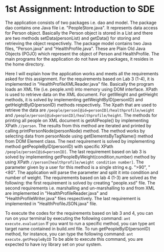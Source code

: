 # 1st Assignment: Introduction to SDE

The application consists of two packages i.e. dao and model. The package dao contains one Java file i.e. "PeopleStore.java". It represents data access for Person object. Basically the Person object is stored in a List and there are two methods setData(personList) and getData() for storing and retrieving the object respectively. The package model contains two Java files, "Person.java" and "HealthProfile.java". These are Plain Old Java Objects (POJO) which represent the object of Person and HealthProfile. The main programs for the application do not have any packages, it resides in the home directory.

Here I will explain how the application works and meets all the requirements asked for this assignment. For the requirements based on Lab 3 (1-4), it is implemented in "HealthProfileXMLReader.java" file. Basically the program loads an XML file (i.e. people.xml) into memory using DOM interface. XPath is used to retrieve data on the XML document. For getWeight and getHeight methods, it is solved by implementing getWeightByID(personID) and getHeightByID(personID) methods respectively. The Xpath that are used to retrieve the data are 
	```/people/person[@id=personID]/healthprofile/weight```
	and ```/people/person[@id=personID]/healthprofile/height```.
The methods for printing all people on XML document is getAllPeople() by implementing XPath
	```//person```. The results from this method are iterated and printed by calling printPersonNode(personNode) method. The method works by selecting data from personNode using getElementsByTagName() method from DOM Element class. The next requirement is solved by implementing method getPeopleByID(personID) with specific XPath 
	```/people/person[@id=personID]```.
The last requirement based on lab 3 is solved by implementing getPeopleByWeight(condition,number) method by using XPath 
	```//person[healthprofile/weight condition number]```.
The parameter given by a user for this method is a single string e.g. ">90", "<80". The application will parse the parameter and split it into condition and number of weight. The requirements based on lab 4 (1-3) are solved as the following: the first requirement is solved by creating "people.xsd" file. The second requirements i.e. marshalling and un-marshalling to and from XML are implemented in "HealthProfileReader.java" and "HealthProfileWriter.java" files respectively. The last requirement is implemented in "HealthProfileJSON.java" file.

To execute the codes for the requirements based on lab 3 and 4, you can run on your terminal by executing the following command: 
	```ant execute.evaluation```
If you want to run a specific method, you can type ant target name contained in build.xml file. 
To run getPeopleByID(personID) method, for instance, you can type the following command: 
	```ant execute.getPeopleByID```
To be able to execute this command, you are expected to have ivy library set on your system.

  